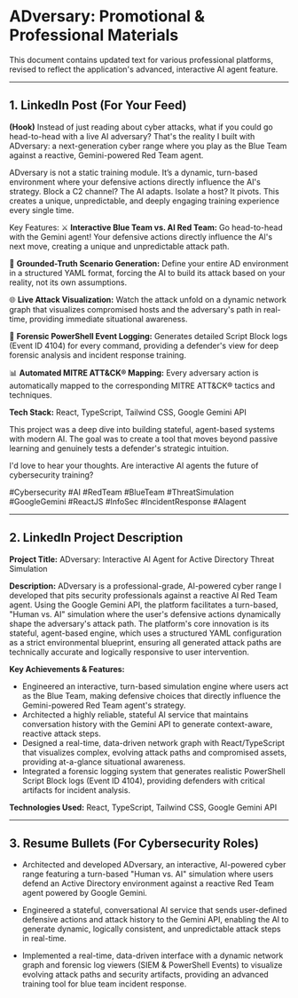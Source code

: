 # ADversary: Promotional & Professional Materials

This document contains updated text for various professional platforms, revised to reflect the application's advanced, interactive AI agent feature.

---

## 1. LinkedIn Post (For Your Feed)

**(Hook)**
Instead of just reading about cyber attacks, what if you could go head-to-head with a live AI adversary?
That's the reality I built with ADversary: a next-generation cyber range where you play as the Blue Team against a reactive, Gemini-powered Red Team agent.

ADversary is not a static training module. It’s a dynamic, turn-based environment where your defensive actions directly influence the AI's strategy. Block a C2 channel? The AI adapts. Isolate a host? It pivots. This creates a unique, unpredictable, and deeply engaging training experience every single time.

Key Features:
⚔️ **Interactive Blue Team vs. AI Red Team:** Go head-to-head with the Gemini agent! Your defensive actions directly influence the AI's next move, creating a unique and unpredictable attack path.

📝 **Grounded-Truth Scenario Generation:** Define your entire AD environment in a structured YAML format, forcing the AI to build its attack based on your reality, not its own assumptions.

🌐 **Live Attack Visualization:** Watch the attack unfold on a dynamic network graph that visualizes compromised hosts and the adversary's path in real-time, providing immediate situational awareness.

📜 **Forensic PowerShell Event Logging:** Generates detailed Script Block logs (Event ID 4104) for every command, providing a defender's view for deep forensic analysis and incident response training.

📊 **Automated MITRE ATT&CK® Mapping:** Every adversary action is automatically mapped to the corresponding MITRE ATT&CK® tactics and techniques.

**Tech Stack:** React, TypeScript, Tailwind CSS, Google Gemini API

This project was a deep dive into building stateful, agent-based systems with modern AI. The goal was to create a tool that moves beyond passive learning and genuinely tests a defender's strategic intuition.

I'd love to hear your thoughts. Are interactive AI agents the future of cybersecurity training?

#Cybersecurity #AI #RedTeam #BlueTeam #ThreatSimulation #GoogleGemini #ReactJS #InfoSec #IncidentResponse #AIagent

---

## 2. LinkedIn Project Description

**Project Title:** ADversary: Interactive AI Agent for Active Directory Threat Simulation

**Description:**
ADversary is a professional-grade, AI-powered cyber range I developed that pits security professionals against a reactive AI Red Team agent. Using the Google Gemini API, the platform facilitates a turn-based, "Human vs. AI" simulation where the user's defensive actions dynamically shape the adversary's attack path.
The platform's core innovation is its stateful, agent-based engine, which uses a structured YAML configuration as a strict environmental blueprint, ensuring all generated attack paths are technically accurate and logically responsive to user intervention.

**Key Achievements & Features:**
*   Engineered an interactive, turn-based simulation engine where users act as the Blue Team, making defensive choices that directly influence the Gemini-powered Red Team agent's strategy.
*   Architected a highly reliable, stateful AI service that maintains conversation history with the Gemini API to generate context-aware, reactive attack steps.
*   Designed a real-time, data-driven network graph with React/TypeScript that visualizes complex, evolving attack paths and compromised assets, providing at-a-glance situational awareness.
*   Integrated a forensic logging system that generates realistic PowerShell Script Block logs (Event ID 4104), providing defenders with critical artifacts for incident analysis.

**Technologies Used:** React, TypeScript, Tailwind CSS, Google Gemini API

---

## 3. Resume Bullets (For Cybersecurity Roles)

*   Architected and developed ADversary, an interactive, AI-powered cyber range featuring a turn-based "Human vs. AI" simulation where users defend an Active Directory environment against a reactive Red Team agent powered by Google Gemini.

*   Engineered a stateful, conversational AI service that sends user-defined defensive actions and attack history to the Gemini API, enabling the AI to generate dynamic, logically consistent, and unpredictable attack steps in real-time.

*   Implemented a real-time, data-driven interface with a dynamic network graph and forensic log viewers (SIEM & PowerShell Events) to visualize evolving attack paths and security artifacts, providing an advanced training tool for blue team incident response.